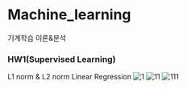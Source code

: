 # Machine_learning
기계학습 이론&amp;분석

### HW1(Supervised Learning)
L1 norm & L2 norm Linear Regression
![1](https://user-images.githubusercontent.com/89922415/222924573-230f979c-13aa-4e7d-ac5d-d8386b2ac15c.JPG)
![11](https://user-images.githubusercontent.com/89922415/222924574-70382cdc-3fb7-4b79-aaba-ab279ec37da0.JPG)
![111](https://user-images.githubusercontent.com/89922415/222924575-8a0ebcd0-3c21-4b29-8fdb-5d587d0f6d48.JPG)

